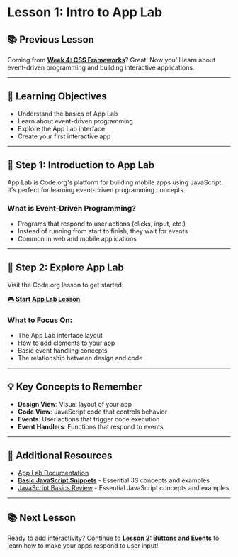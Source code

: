 # Lesson 1: Intro to App Lab

## 📚 **Previous Lesson**

Coming from **[Week 4: CSS Frameworks](../../week4-css-frameworks/README.md)**? Great! Now you'll learn about event-driven programming and building interactive applications.

---

## 🎯 **Learning Objectives**

- Understand the basics of App Lab
- Learn about event-driven programming
- Explore the App Lab interface
- Create your first interactive app

---

## 🚀 **Step 1: Introduction to App Lab**

App Lab is Code.org's platform for building mobile apps using JavaScript. It's perfect for learning event-driven programming concepts.

### **What is Event-Driven Programming?**
- Programs that respond to user actions (clicks, input, etc.)
- Instead of running from start to finish, they wait for events
- Common in web and mobile applications

---

## 📱 **Step 2: Explore App Lab**

Visit the Code.org lesson to get started:

**[🎮 Start App Lab Lesson](https://studio.code.org/courses/csp5-virtual/units/1/lessons/1/levels/1)**

### **What to Focus On:**
- The App Lab interface layout
- How to add elements to your app
- Basic event handling concepts
- The relationship between design and code

---

## 💡 **Key Concepts to Remember**

- **Design View**: Visual layout of your app
- **Code View**: JavaScript code that controls behavior
- **Events**: User actions that trigger code execution
- **Event Handlers**: Functions that respond to events

---

## 🔗 **Additional Resources**

- [App Lab Documentation](https://studio.code.org/docs/applab/)
- **[Basic JavaScript Snippets](../../../resources/skill-guides/basic-js-snippets.md)** - Essential JS concepts and examples
- [JavaScript Basics Review](../../../resources/skill-guides/basic-js-snippets.md) - Essential JavaScript concepts and examples

---

## 📚 **Next Lesson**

Ready to add interactivity? Continue to **[Lesson 2: Buttons and Events](./lesson-2-buttons-and-events.md)** to learn how to make your apps respond to user input!
